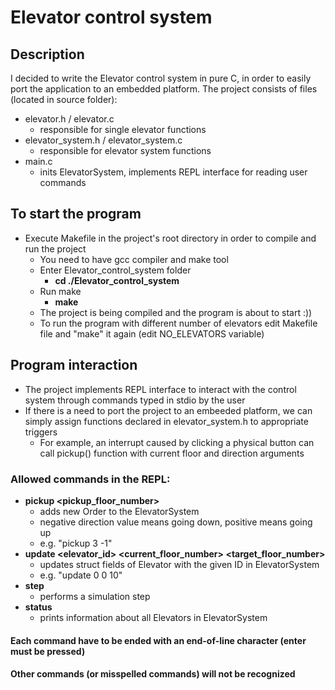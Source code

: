 # Elevator control system

## Description
I decided to write the Elevator control system in pure C, in order to easily port the application to an embedded platform.
The project consists of files (located in source folder):
- elevator.h / elevator.c
  - responsible for single elevator functions
- elevator_system.h / elevator_system.c
  - responsible for elevator system functions
- main.c
  - inits ElevatorSystem, implements REPL interface for reading user commands

## To start the program
- Execute Makefile in the project's root directory in order to compile and run the project
  - You need to have gcc compiler and make tool
  - Enter Elevator_control_system folder
    - **cd ./Elevator_control_system**
  - Run make
    - **make**
  - The project is being compiled and the program is about to start :))
  - To run the program with different number of elevators edit Makefile file and "make" it again (edit NO_ELEVATORS variable)

## Program interaction
- The project implements REPL interface to interact with the control system through commands typed in stdio by the user
- If there is a need to port the project to an embeeded platform, we can simply assign functions declared in elevator_system.h to appropriate triggers
  - For example, an interrupt caused by clicking a physical button can call pickup() function with current floor and direction arguments
### Allowed commands in the REPL:
  - **pickup <pickup_floor_number> <direction>**
    - adds new Order to the ElevatorSystem
    - negative direction value means going down, positive means going up
    - e.g. "pickup 3 -1"
  - **update <elevator_id> <current_floor_number> <target_floor_number>**
    - updates struct fields of Elevator with the given ID in ElevatorSystem
    - e.g. "update 0 0 10"
  - **step**
    - performs a simulation step
  - **status**
    - prints information about all Elevators in ElevatorSystem
#### Each command have to be ended with an end-of-line character (enter must be pressed)
#### Other commands (or misspelled commands) will not be recognized

